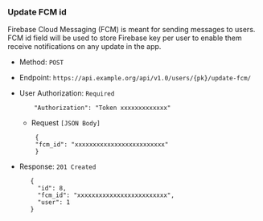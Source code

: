 ### Update FCM id

Firebase Cloud Messaging (FCM) is meant for sending messages to users. FCM id field will be used to store Firebase key per user to enable them receive notifications on any update in the app.

- Method: `POST`

- Endpoint: `https://api.example.org/api/v1.0/users/{pk}/update-fcm/`

- User Authorization: ``Required`` 

          "Authorization": "Token xxxxxxxxxxxxx"

  - Request ``[JSON Body]``

         {
         "fcm_id": "xxxxxxxxxxxxxxxxxxxxxxxxx"
         } 

 - Response: ``201 Created``

          {
            "id": 8,
            "fcm_id": "xxxxxxxxxxxxxxxxxxxxxxxxx",
            "user": 1
          }
